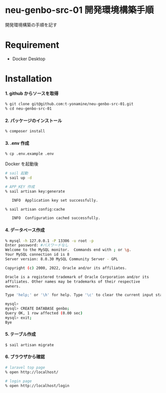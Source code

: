 # neu-genbo-src-01 開発環境構築手順


開発環境構築の手順を記す

# Requirement

* Docker Desktop

# Installation

#### 1. github からソースを取得

```bash
% git clone git@github.com:t-yonamine/neu-genbo-src-01.git
% cd neu-genbo-src-01
```

#### 2. パッケージのインストール

```bash
% composer install
```

#### 3. .env 作成

```bash
% cp .env.example .env
```

Docker を起動後

```bash
# sail 起動
% sail up -d

# APP_KEY 作成
% sail artisan key:generate

   INFO  Application key set successfully.  

% sail artisan config:cache

   INFO  Configuration cached successfully.  
```

#### 4. データベース作成

```bash
% mysql -h 127.0.0.1 -P 13306 -u root -p
Enter password: #パスワードなし
Welcome to the MySQL monitor.  Commands end with ; or \g.
Your MySQL connection id is 8
Server version: 8.0.30 MySQL Community Server - GPL

Copyright (c) 2000, 2022, Oracle and/or its affiliates.

Oracle is a registered trademark of Oracle Corporation and/or its
affiliates. Other names may be trademarks of their respective
owners.

Type 'help;' or '\h' for help. Type '\c' to clear the current input statement.

mysql> 
mysql> CREATE DATABASE genbo;
Query OK, 1 row affected (0.00 sec)
mysql> exit;
Bye

```

#### 5. テーブル作成

```bash
$ sail artisan migrate
```

#### 6. ブラウザから確認

```bash
# laravel top page
% open http://localhost/

# login page
% open http://localhost/login
```

<!--
# Usage

DEMOの実行方法など、"hoge"の基本的な使い方を説明する

```bash
git clone https://github.com/hoge/~
cd examples
python demo.py
```

# Note

注意点などがあれば書く

# Author

作成情報を列挙する

* 作成者
* 所属
* E-mail

# License
ライセンスを明示する

"hoge" is under [MIT license](https://en.wikipedia.org/wiki/MIT_License).

社内向けなら社外秘であることを明示してる

"hoge" is Confidential.
)
-->
